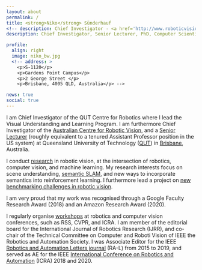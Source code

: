 ```yaml
---
layout: about
permalink: /
title: <strong>Niko</strong> Sünderhauf
<!-- description: Chief Investigator - <a href='http://www.roboticvision.org'>Australian Centre for Robotic Vision</a> <br> Senior Lecturer - <a href='http://www.qut.edu.au'>Queensland University of Technology</a>, Brisbane, Australia -->
description: Chief Investigator, Senior Lecturer, PhD, Computer Scientist <br><a href='http://www.roboticvision.org'> – creating robots that see and understand the world – </a>

profile:
  align: right
  image: niko_bw.jpg
  <!-- address: >
    <p>S-1120</p>
    <p>Gardens Point Campus</p>
    <p>2 George Street </p>
    <p>Brisbane, 4005 QLD, Australia</p> -->

news: true
social: true
---
```


I am Chief Investigator of the QUT Centre for Robotics where I lead the Visual Understanding and Learning Program. I am furthermore Chief Investigator of the [Australian Centre for Robotic Vision](http://www.roboticvision.org), and a [Senior Lecturer](https://en.wikipedia.org/wiki/Senior_lecturer) (roughly equivalent to a tenured Assistant Professor position in the US system) at Queensland University of Technology ([QUT](http://www.qut.edu.au)) in [Brisbane](http://www.lensaloft.com.au/Interactive_tour/BrisbaneDusk/Brisbane.html), Australia.

I conduct [research](projects) in robotic vision, at the intersection of robotics, computer vision, and machine learning. My research interests focus on scene understanding, [semantic SLAM](http://www.semanticslam.ai), and new ways to incorporate semantics into reinforcement learning. I furthermore lead a project on [new benchmarking challenges in robotic vision](http://www.roboticvisionchallenge.org).

I am very proud that my work was recognised through a Google Faculty Research Award (2018) and an Amazon Research Award (2020).

I regularly organise [workshops](workshops) at robotics and computer vision conferences, such as RSS, CVPR, and ICRA. I am member of the editorial board for the International Journal of Robotics Research (IJRR), and co-chair of the Technical Committee on Computer and Roboti Vision of IEEE the Robotics and Automation Society.  I was Associate Editor for the IEEE [Robotics and Automation Letters journal](http://www.ieee-ras.org/publications/ra-l) (RA-L) from 2015 to 2019, and served as AE for the IEEE [International Conference on Robotics and Automation](http://www.icra2018.org) (ICRA) 2018 and 2020.

